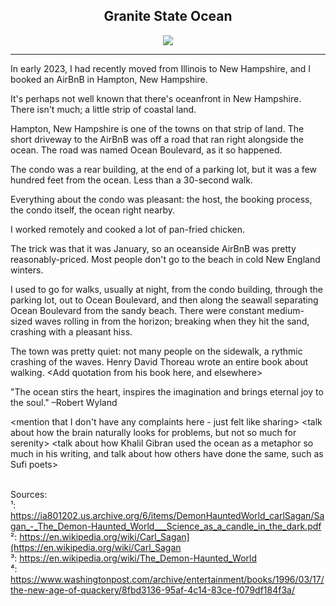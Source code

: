## <div align="center">Granite State Ocean<div>

<div align="center">
  <img src="https://bradleyculley.github.io/images/The_Demon-Haunted_World.jpg" />
</div>

<hr/>

In early 2023, I had recently moved from Illinois to New Hampshire, and I booked an AirBnB in Hampton, New Hampshire.

It's perhaps not well known that there's oceanfront in New Hampshire. There isn't much; a little strip of coastal land.

Hampton, New Hampshire is one of the towns on that strip of land. The short driveway to the AirBnB was off a road that ran right alongside the ocean.
The road was named Ocean Boulevard, as it so happened.

The condo was a rear building, at the end of a parking lot, but it was a few hundred feet from the ocean.
Less than a 30-second walk.

Everything about the condo was pleasant: the host, the booking process, the condo itself, the ocean right nearby.

I worked remotely and cooked a lot of pan-fried chicken.

The trick was that it was January, so an oceanside AirBnB was pretty reasonably-priced.
Most people don't go to the beach in cold New England winters.

I used to go for walks, usually at night, from the condo building, through the parking lot, out to Ocean Boulevard, and then along the seawall separating Ocean Boulevard from the sandy beach.
There were constant medium-sized waves rolling in from the horizon; breaking when they hit the sand, crashing with a pleasant hiss.

The town was pretty quiet: not many people on the sidewalk, a rythmic crashing of the waves.
Henry David Thoreau wrote an entire book about walking.
<Add quotation from his book here, and elsewhere>


"The ocean stirs the heart, inspires the imagination and brings eternal joy to the soul." –Robert Wyland

<mention that I don't have any complaints here - just felt like sharing>
<talk about grandma Nora and how she loved the beach>
<talk about how the brain naturally looks for problems, but not so much for serenity>
<talk about how Khalil Gibran used the ocean as a metaphor so much in his writing, and talk about how others have done the same, such as Sufi poets>

<br/>
Sources:<br/>
¹: <a href="https://ia801202.us.archive.org/6/items/DemonHauntedWorld_carlSagan/Sagan_-_The_Demon-Haunted_World___Science_as_a_candle_in_the_dark.pdf">https://ia801202.us.archive.org/6/items/DemonHauntedWorld_carlSagan/Sagan_-_The_Demon-Haunted_World___Science_as_a_candle_in_the_dark.pdf</a><br/>
²: <a href="https://en.wikipedia.org/wiki/Carl_Sagan">https://en.wikipedia.org/wiki/Carl_Sagan](https://en.wikipedia.org/wiki/Carl_Sagan</a><br/>
³: <a href="https://en.wikipedia.org/wiki/The_Demon-Haunted_World">https://en.wikipedia.org/wiki/The_Demon-Haunted_World</a><br/>
⁴: <a href="https://www.washingtonpost.com/archive/entertainment/books/1996/03/17/the-new-age-of-quackery/8fbd3136-95af-4c14-83ce-f079df184f3a/">https://www.washingtonpost.com/archive/entertainment/books/1996/03/17/the-new-age-of-quackery/8fbd3136-95af-4c14-83ce-f079df184f3a/</a><br/>
